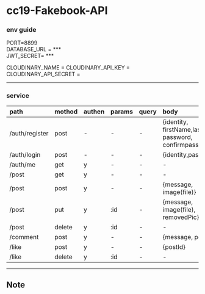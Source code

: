 cc19-Fakebook-API
===
### env guide
PORT=8899  
DATABASE_URL = ***  
JWT_SECRET= ***

CLOUDINARY_NAME =
CLOUDINARY_API_KEY =
CLOUDINARY_API_SECRET =

---
### service
|path|mothod|authen|params|query|body|
|:---|:---|:---|:---|:---|:---|
|/auth/register|post|-|-|-|{identity, firstName,lastName, password, confirmpassword}
|/auth/login|post|-|-|-| {identity,password}
|/auth/me|get|y|-|-|-|
|/post|get|y|-|-|-|
|/post|post|y|-|-|{message, image(file)}
|/post|put|y|:id|-|{message, image(file), removedPic}
|/post|delete|y|:id|-|-
|/comment|post|y|-|-|{message, postId} 
|/like|post|y|-|-|{postId}
|/like|delete|y|:id|-|-
---
## Note